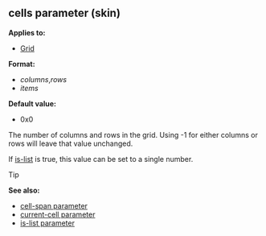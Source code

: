 ## cells parameter (skin)

<!-- -->
**Applies to:**
+   [Grid](/ref/skin/control/grid.md) 
<!-- -->
**Format:**
+   *columns*,*rows*
+   *items*
<!-- -->
**Default value:**
+   0x0


The number of columns and rows in the grid. Using -1 for either
columns or rows will leave that value unchanged. 

If
[is-list](/ref/skin/param/is-list.md) is true, this value can be
set to a single number.

> [!TIP] 
> **See also:**
> +   [cell-span parameter](/ref/skin/param/cell-span.md) 
> +   [current-cell parameter](/ref/skin/param/current-cell.md) 
> +   [is-list parameter](/ref/skin/param/is-list.md) 